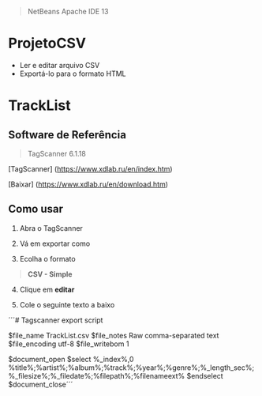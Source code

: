 > NetBeans Apache IDE 13

# ProjetoCSV

- Ler e editar arquivo CSV
- Exportá-lo para o formato HTML

# TrackList

## Software de Referência

> TagScanner 6.1.18

[TagScanner] (https://www.xdlab.ru/en/index.htm)

[Baixar] (https://www.xdlab.ru/en/download.htm)

## Como usar

1. Abra o TagScanner

2. Vá em exportar como

3. Ecolha o formato

> __CSV - Simple__

4. Clique em __editar__

5. Cole o seguinte texto a baixo

´´´# Tagscanner export script

$file_name TrackList.csv
$file_notes Raw comma-separated text
$file_encoding utf-8
$file_writebom 1

$document_open
$select %_index%,0
%title%;%artist%;%album%;%track%;%year%;%genre%;%_length_sec%;%_filesize%;%_filedate%;%filepath%;%filenameext%
$endselect
$document_close´´´